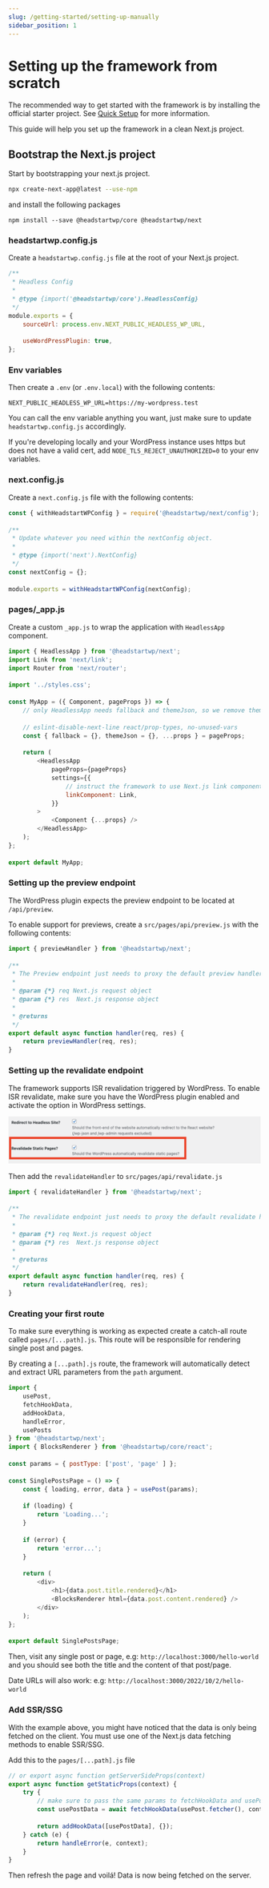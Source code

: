 ```yaml
---
slug: /getting-started/setting-up-manually
sidebar_position: 1
---
```

# Setting up the framework from scratch

The recommended way to get started with the framework is by installing the official starter project. See [Quick Setup](/learn/getting-started/quick-setup/) for more information.

This guide will help you set up the framework in a clean Next.js project.

## Bootstrap the Next.js project

Start by bootstrapping your next.js project.

```bash
npx create-next-app@latest --use-npm
```

and install the following packages

```
npm install --save @headstartwp/core @headstartwp/next
```

### headstartwp.config.js

Create a `headstartwp.config.js` file at the root of your Next.js project.

```js title="headstartwp.config.js"
/**
 * Headless Config
 *
 * @type {import('@headstartwp/core').HeadlessConfig}
 */
module.exports = {
	sourceUrl: process.env.NEXT_PUBLIC_HEADLESS_WP_URL,

	useWordPressPlugin: true,
};
```

### Env variables

Then create a `.env` (or `.env.local`) with the following contents:

```
NEXT_PUBLIC_HEADLESS_WP_URL=https://my-wordpress.test
```

You can call the env variable anything you want, just make sure to update `headstartwp.config.js` accordingly.

If you're developing locally and your WordPress instance uses https but does not have a valid cert, add `NODE_TLS_REJECT_UNAUTHORIZED=0` to your env variables.

### next.config.js

Create a `next.config.js` file with the following contents:

```js title=next.config.js
const { withHeadstartWPConfig } = require('@headstartwp/next/config');

/**
 * Update whatever you need within the nextConfig object.
 *
 * @type {import('next').NextConfig}
 */
const nextConfig = {};

module.exports = withHeadstartWPConfig(nextConfig);
```

### pages/_app.js

Create a custom `_app.js` to wrap the application with `HeadlessApp` component.

```js title=src/pages/_app.js
import { HeadlessApp } from '@headstartwp/next';
import Link from 'next/link';
import Router from 'next/router';

import '../styles.css';

const MyApp = ({ Component, pageProps }) => {
    // only HeadlessApp needs fallback and themeJson, so we remove them from the props we pass down to the pages

	// eslint-disable-next-line react/prop-types, no-unused-vars
	const { fallback = {}, themeJson = {}, ...props } = pageProps;

	return (
		<HeadlessApp
			pageProps={pageProps}
			settings={{
                // instruct the framework to use Next.js link component or your own version
				linkComponent: Link,
			}}
		>
			<Component {...props} />
		</HeadlessApp>
	);
};

export default MyApp;
```

### Setting up the preview endpoint

The WordPress plugin expects the preview endpoint to be located at `/api/preview`.

To enable support for previews, create a `src/pages/api/preview.js` with the following contents:

```js title=src/pages/api/preview.js
import { previewHandler } from '@headstartwp/next';

/**
 * The Preview endpoint just needs to proxy the default preview handler
 *
 * @param {*} req Next.js request object
 * @param {*} res  Next.js response object
 *
 * @returns
 */
export default async function handler(req, res) {
	return previewHandler(req, res);
}
```

### Setting up the revalidate endpoint

The framework supports ISR revalidation triggered by WordPress. To enable ISR revalidate, make sure you have the WordPress plugin enabled and activate the option in WordPress settings.

![ISR Option](../../static/img/revalidate-option.png)

Then add the `revalidateHandler` to `src/pages/api/revalidate.js`

```js title=src/pages/api/revalidate.js
import { revalidateHandler } from '@headstartwp/next';

/**
 * The revalidate endpoint just needs to proxy the default revalidate handler
 *
 * @param {*} req Next.js request object
 * @param {*} res  Next.js response object
 *
 * @returns
 */
export default async function handler(req, res) {
	return revalidateHandler(req, res);
}
```

### Creating your first route

To make sure everything is working as expected create a catch-all route called `pages/[...path].js`. This route will be responsible for rendering single post and pages.

By creating a `[...path].js` route, the framework will automatically detect and extract URL parameters from the `path` argument.

```js title=src/pages/[...path].js
import {
	usePost,
	fetchHookData,
	addHookData,
	handleError,
	usePosts
} from '@headstartwp/next';
import { BlocksRenderer } from '@headstartwp/core/react';

const params = { postType: ['post', 'page' ] };

const SinglePostsPage = () => {
	const { loading, error, data } = usePost(params);

	if (loading) {
		return 'Loading...';
	}

	if (error) {
		return 'error...';
	}

	return (
		<div>
			<h1>{data.post.title.rendered}</h1>
            <BlocksRenderer html={data.post.content.rendered} />
		</div>
	);
};

export default SinglePostsPage;
```

Then, visit any single post or page, e.g: `http://localhost:3000/hello-world` and you should see both the title and the content of that post/page.

Date URLs will also work: e.g: `http://localhost:3000/2022/10/2/hello-world`

### Add SSR/SSG

With the example above, you might have noticed that the data is only being fetched on the client. You must use one of the Next.js data fetching methods to enable SSR/SSG.

Add this to the `pages/[...path].js` file

```js title="src/pages/[...path].js"
// or export async function getServerSideProps(context)
export async function getStaticProps(context) {
	try {
        // make sure to pass the same params to fetchHookData and usePost
        const usePostData = await fetchHookData(usePost.fetcher(), context, { params });

		return addHookData([usePostData], {});
	} catch (e) {
		return handleError(e, context);
	}
}
```

Then refresh the page and voilá! Data is now being fetched on the server.
